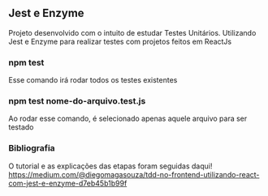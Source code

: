 ## Jest e Enzyme
Projeto desenvolvido com o intuito de estudar Testes Unitários. Utilizando Jest e Enzyme para realizar testes com projetos feitos em ReactJs

### npm test
Esse comando irá rodar todos os testes existentes

### npm test nome-do-arquivo.test.js
Ao rodar esse comando, é selecionado apenas aquele arquivo para ser testado

### Bibliografia
O tutorial e as explicações das etapas foram seguidas daqui!
https://medium.com/@diegomagasouza/tdd-no-frontend-utilizando-react-com-jest-e-enzyme-d7eb45b1b99f
